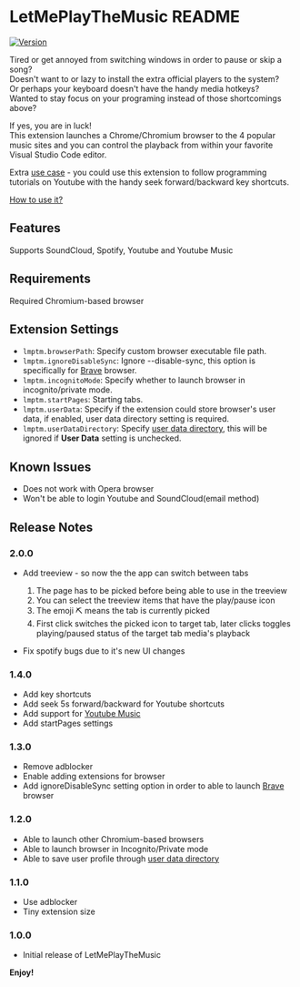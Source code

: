 # LetMePlayTheMusic README

[![Version](https://vsmarketplacebadge.apphb.com/version-short/lanly-dev.letmeplaythemusic.svg)](https://marketplace.visualstudio.com/items?itemName=lanly-dev.letmeplaythemusic)

Tired or get annoyed from switching windows in order to pause or skip a song?\
Doesn't want to or lazy to install the extra official players to the system?\
Or perhaps your keyboard doesn't have the handy media hotkeys?\
Wanted to stay focus on your programing instead of those shortcomings above?

If yes, you are in luck!\
This extension launches a Chrome/Chromium browser to the 4 popular music sites and you can control the playback from within your favorite Visual Studio Code editor.

Extra [use case](https://github.com/lanly-dev/VSCode-LMPTM/issues/8#issuecomment-661796089) - you could use this extension to follow programming tutorials on Youtube with the handy seek forward/backward key shortcuts.

[How to use it?](https://github.com/lanly-dev/VSCode-LMPTM/issues/1)

## Features
Supports SoundCloud, Spotify, Youtube and Youtube Music

## Requirements
Required Chromium-based browser

## Extension Settings
* `lmptm.browserPath`: Specify custom browser executable file path.
* `lmptm.ignoreDisableSync`: Ignore --disable-sync, this option is specifically for [Brave](https://brave.com) browser.
* `lmptm.incognitoMode`: Specify whether to launch browser in incognito/private mode.
* `lmptm.startPages`: Starting tabs.
* `lmptm.userData`: Specify if the extension could store browser's user data, if enabled, user data directory setting is required.
* `lmptm.userDataDirectory`: Specify [user data directory](https://chromium.googlesource.com/chromium/src/+/master/docs/user_data_dir.md), this will be ignored if **User Data** setting is unchecked.

## Known Issues
- Does not work with Opera browser
- Won't be able to login Youtube and SoundCloud(email method)

## Release Notes
### 2.0.0
- Add treeview - so now the the app can switch between tabs
  1. The page has to be picked before being able to use in the treeview
  2. You can select the treeview items that have  the play/pause icon
  3. The emoji ⛏️ means the tab is currently picked
  4. First click switches the picked icon to target tab, later clicks toggles playing/paused status of the target tab media's playback

- Fix spotify bugs due to it's new UI changes

### 1.4.0
- Add key shortcuts
- Add seek 5s forward/backward for Youtube shortcuts
- Add support for [Youtube Music](https://music.youtube.com/)
- Add startPages settings

### 1.3.0
- Remove adblocker
- Enable adding extensions for browser
- Add ignoreDisableSync setting option in order to able to launch [Brave](https://brave.com) browser

### 1.2.0
- Able to launch other Chromium-based browsers
- Able to launch browser in Incognito/Private mode
- Able to save user profile through [user data directory](https://chromium.googlesource.com/chromium/src/+/master/docs/user_data_dir.md)

### 1.1.0
- Use adblocker
- Tiny extension size

### 1.0.0
- Initial release of LetMePlayTheMusic

**Enjoy!**
